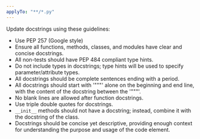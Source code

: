 ```yaml
---
applyTo: "**/*.py"
---
```


Update docstrings using these guidelines:
- Use PEP 257 (Google style)
- Ensure all functions, methods, classes, and modules have clear and concise docstrings.
- All non-tests should have PEP 484 compliant type hints.
- Do not include types in docstrings; type hints will be used to specify parameter/attribute types.
- All docstrings should be complete sentences ending with a period.
- All docstrings should start with '"""' alone on the beginning and end line, with the content of the docstring between the '"""'.
- No blank lines are allowed after function docstrings.
- Use triple double quotes for docstrings.
- `__init__` methods should not have a docstring; instead, combine it with the docstring of the class.
- Docstrings should be concise yet descriptive, providing enough context for understanding the purpose and usage of the code element.
